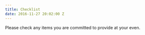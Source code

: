 ```yaml
---
title: Checklist
date: 2016-11-27 20:02:00 Z
---
```


Please check any items you are committed to provide at your even.